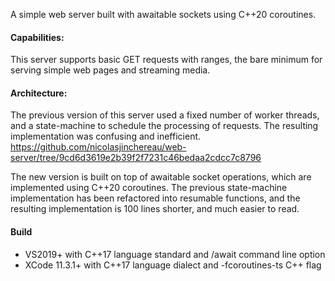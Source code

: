 A simple web server built with awaitable sockets using C++20 coroutines.

#### Capabilities:

This server supports basic GET requests with ranges, the bare minimum for serving simple web pages and streaming media.

#### Architecture:

The previous version of this server used a fixed number of worker threads, and a state-machine to schedule the processing of requests. The resulting implementation was confusing and inefficient.
https://github.com/nicolasjinchereau/web-server/tree/9cd6d3619e2b39f2f7231c46bedaa2cdcc7c8796

The new version is built on top of awaitable socket operations, which are implemented using C++20 coroutines. The previous state-machine implementation has been refactored into resumable functions, and the resulting implementation is 100 lines shorter, and much easier to read.

#### Build
* VS2019+ with C++17 language standard and /await command line option
* XCode 11.3.1+ with C++17 language dialect and -fcoroutines-ts C++ flag
